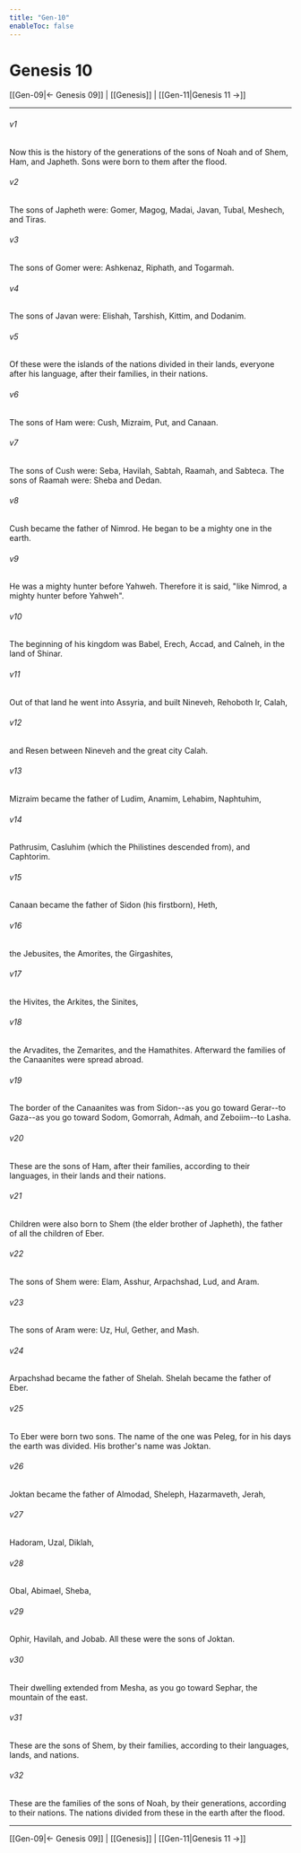 ```yaml
---
title: "Gen-10"
enableToc: false
---
```

# Genesis 10

[[Gen-09|← Genesis 09]] | [[Genesis]] | [[Gen-11|Genesis 11 →]]
***



###### v1 
Now this is the history of the generations of the sons of Noah and of Shem, Ham, and Japheth. Sons were born to them after the flood. 

###### v2 
The sons of Japheth were: Gomer, Magog, Madai, Javan, Tubal, Meshech, and Tiras. 

###### v3 
The sons of Gomer were: Ashkenaz, Riphath, and Togarmah. 

###### v4 
The sons of Javan were: Elishah, Tarshish, Kittim, and Dodanim. 

###### v5 
Of these were the islands of the nations divided in their lands, everyone after his language, after their families, in their nations. 

###### v6 
The sons of Ham were: Cush, Mizraim, Put, and Canaan. 

###### v7 
The sons of Cush were: Seba, Havilah, Sabtah, Raamah, and Sabteca. The sons of Raamah were: Sheba and Dedan. 

###### v8 
Cush became the father of Nimrod. He began to be a mighty one in the earth. 

###### v9 
He was a mighty hunter before Yahweh. Therefore it is said, "like Nimrod, a mighty hunter before Yahweh". 

###### v10 
The beginning of his kingdom was Babel, Erech, Accad, and Calneh, in the land of Shinar. 

###### v11 
Out of that land he went into Assyria, and built Nineveh, Rehoboth Ir, Calah, 

###### v12 
and Resen between Nineveh and the great city Calah. 

###### v13 
Mizraim became the father of Ludim, Anamim, Lehabim, Naphtuhim, 

###### v14 
Pathrusim, Casluhim (which the Philistines descended from), and Caphtorim. 

###### v15 
Canaan became the father of Sidon (his firstborn), Heth, 

###### v16 
the Jebusites, the Amorites, the Girgashites, 

###### v17 
the Hivites, the Arkites, the Sinites, 

###### v18 
the Arvadites, the Zemarites, and the Hamathites. Afterward the families of the Canaanites were spread abroad. 

###### v19 
The border of the Canaanites was from Sidon--as you go toward Gerar--to Gaza--as you go toward Sodom, Gomorrah, Admah, and Zeboiim--to Lasha. 

###### v20 
These are the sons of Ham, after their families, according to their languages, in their lands and their nations. 

###### v21 
Children were also born to Shem (the elder brother of Japheth), the father of all the children of Eber. 

###### v22 
The sons of Shem were: Elam, Asshur, Arpachshad, Lud, and Aram. 

###### v23 
The sons of Aram were: Uz, Hul, Gether, and Mash. 

###### v24 
Arpachshad became the father of Shelah. Shelah became the father of Eber. 

###### v25 
To Eber were born two sons. The name of the one was Peleg, for in his days the earth was divided. His brother's name was Joktan. 

###### v26 
Joktan became the father of Almodad, Sheleph, Hazarmaveth, Jerah, 

###### v27 
Hadoram, Uzal, Diklah, 

###### v28 
Obal, Abimael, Sheba, 

###### v29 
Ophir, Havilah, and Jobab. All these were the sons of Joktan. 

###### v30 
Their dwelling extended from Mesha, as you go toward Sephar, the mountain of the east. 

###### v31 
These are the sons of Shem, by their families, according to their languages, lands, and nations. 

###### v32 
These are the families of the sons of Noah, by their generations, according to their nations. The nations divided from these in the earth after the flood.

***
[[Gen-09|← Genesis 09]] | [[Genesis]] | [[Gen-11|Genesis 11 →]]
